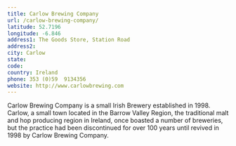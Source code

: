 ```yaml
---
title: Carlow Brewing Company
url: /carlow-brewing-company/
latitude: 52.7196
longitude: -6.846
address1: The Goods Store, Station Road
address2: 
city: Carlow
state: 
code: 
country: Ireland
phone: 353 (0)59  9134356
website: http://www.carlowbrewing.com
---
```

Carlow Brewing Company is a small Irish Brewery established in 1998.  Carlow, a small town located in the Barrow Valley Region, the traditional malt and hop producing region in Ireland, once boasted a number of breweries, but the practice had been discontinued for over 100 years until revived in 1998 by Carlow Brewing Company.  
